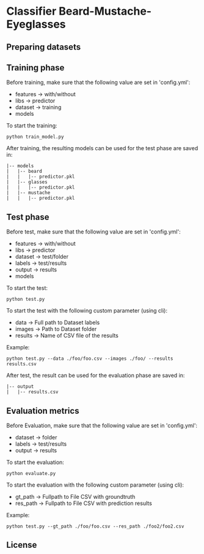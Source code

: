 # Classifier Beard-Mustache-Eyeglasses

## Preparing datasets

## Training phase

Before training, make sure that the 
following value are set in 'config.yml':

- features -> with/without
- libs -> predictor
- dataset -> training
- models

To start the training:

```
python train_model.py
```

After training, the resulting models 
can be used for the test phase are saved in:

```.
|-- models
|   |-- beard
|   |   |-- predictor.pkl
|   |-- glasses
|   |   |-- predictor.pkl
|   |-- mustache
|   |   |-- predictor.pkl
```

## Test phase

Before test, make sure that the 
following value are set in 'config.yml':

- features -> with/without
- libs -> predictor
- dataset -> test/folder
- labels -> test/results
- output -> results
- models

To start the test:

```
python test.py
```

To start the test with 
the following custom parameter (using cli):

- data -> Full path to Dataset labels
- images -> Path to Dataset folder
- results -> Name of CSV file of the results

Example:
```
python test.py --data ./foo/foo.csv --images ./foo/ --results results.csv
```

After test, the result can be used for 
the evaluation phase are saved in:

```.
|-- output
|   |-- results.csv
```

## Evaluation metrics

Before Evaluation, make sure that the 
following value are set in 'config.yml':

- dataset -> folder
- labels -> test/results
- output -> results

To start the evaluation:

```
python evaluate.py
```

To start the evaluation with 
the following custom parameter (using cli):

- gt_path -> Fullpath to File CSV with groundtruth
- res_path -> Fullpath to File CSV with prediction results

Example:
```
python test.py --gt_path ./foo/foo.csv --res_path ./foo2/foo2.csv
```

## License
